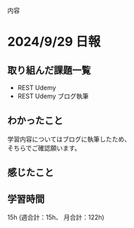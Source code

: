 内容
# 2024/9/29 日報
## 取り組んだ課題一覧
+ REST Udemy
+ REST Udemy ブログ執筆

## わかったこと
学習内容についてはブログに執筆したため、  
そちらでご確認願います。

## 感じたこと  

## 学習時間
15h (週合計：15h、 月合計：122h)